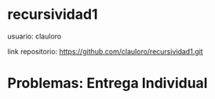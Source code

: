# recursividad1

usuario: clauloro

link repositorio: https://github.com/clauloro/recursividad1.git

 # Problemas: Entrega Individual
